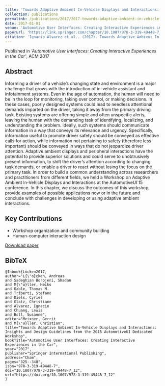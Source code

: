 ```yaml
---
title: 'Towards Adaptive Ambient In-Vehicle Displays and Interactions: Insights and Design Guidelines from the 2015 AutomotiveUI Dedicated Workshop'
collection: publications
permalink: /publications/2017/2017-towards-adaptive-ambient-in-vehicle-displays-and-i
date: 2017-01-01
venue: 'Automotive User Interfaces: Creating Interactive Experiences in the Car'
paperurl: 'https://link.springer.com/chapter/10.1007/978-3-319-49448-7_12'
citation: 'Ignacio Alvarez et al.. (2017). Towards Adaptive Ambient In-Vehicle Displays and Interactions: Insights and Design Guidelines from the 2015 AutomotiveUI Dedicated Workshop. Automotive User Interfaces: Creating Interactive Experiences in the Car.'
---
```


Published in *'Automotive User Interfaces: Creating Interactive Experiences in the Car'*, ACM 2017

## Abstract

Informing a driver of a vehicle’s changing state and environment is a major challenge that grows with the introduction of in-vehicle assistant and infotainment systems. Even in the age of automation, the human will need to be in the loop for monitoring, taking over control, or making decisions. In these cases, poorly designed systems could lead to needless attentional demands imparted on the driver, taking it away from the primary driving task. Existing systems are offering simple and often unspecific alerts, leaving the human with the demanding task of identifying, localizing, and understanding the problem. Ideally, such systems should communicate information in a way that conveys its relevance and urgency. Specifically, information useful to promote driver safety should be conveyed as effective calls for action, while information not pertaining to safety (therefore less important) should be conveyed in ways that do not jeopardize driver attention. Adaptive ambient displays and peripheral interactions have the potential to provide superior solutions and could serve to unobtrusively present information, to shift the driver’s attention according to changing task demands, or enable a driver to react without losing the focus on the primary task. In order to build a common understanding across researchers and practitioners from different fields, we held a Workshop on Adaptive Ambient In-Vehicle Displays and Interactions at the AutomotiveUI`15 conference. In this chapter, we discuss the outcomes of this workshop, provide examples of possible applications now or in the future and conclude with challenges in developing or using adaptive ambient interactions.

## Key Contributions

* Workshop organization and community building
* Human-computer interaction design

[Download paper]('https://link.springer.com/chapter/10.1007/978-3-319-49448-7_12')


## BibTeX

```
@Inbook{Löcken2017,
author="L{\"o}cken, Andreas
and Sadeghian Borojeni, Shadan
and M{\"u}ller, Heiko
and Gable, Thomas M.
and Triberti, Stefano
and Diels, Cyriel
and Glatz, Christiane
and Alvarez, Ignacio
and Chuang, Lewis
and Boll, Susanne",
editor="Meixner, Gerrit
and M{\"u}ller, Christian",
title="Towards Adaptive Ambient In-Vehicle Displays and Interactions: Insights and Design Guidelines from the 2015 AutomotiveUI Dedicated Workshop",
bookTitle="Automotive User Interfaces: Creating Interactive Experiences in the Car",
year="2017",
publisher="Springer International Publishing",
address="Cham",
pages="325--348",
isbn="978-3-319-49448-7",
doi="10.1007/978-3-319-49448-7_12",
url="https://doi.org/10.1007/978-3-319-49448-7_12"
}
```